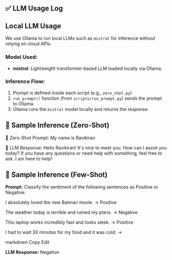 ## ✅ LLM Usage Log

## Local LLM Usage

We use Ollama to run local LLMs such as `mistral` for inference without relying on cloud APIs.

### Model Used:
- **mistral**: Lightweight transformer-based LLM loaded locally via Ollama.

### Inference Flow:
1. Prompt is defined inside each script (e.g., `zero_shot.py`)
2. `run_prompt()` function (from `scripts/run_prompt.py`) sends the prompt to Ollama.
3. Ollama runs the `mistral` model locally and returns the response.

## 🧪 Sample Inference (Zero-Shot)
🔹 Zero-Shot Prompt:
My name is Ravikiran

🧠 LLM Response:
Hello Ravikiran! It's nice to meet you. How can I assist you today? If you have any questions or need help with something, feel free to ask. I am here to help!


## 🧪 Sample Inference (Few-Shot)

**Prompt:**
Classify the sentiment of the following sentences as Positive or Negative:

I absolutely loved the new Batman movie. -> Positive

The weather today is terrible and ruined my plans. -> Negative

This laptop works incredibly fast and looks sleek. -> Positive

I had to wait 30 minutes for my food and it was cold. ->

markdown
Copy
Edit

**LLM Response:**
Negative